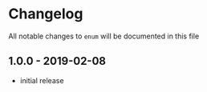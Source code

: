 # Changelog

All notable changes to `enum` will be documented in this file

## 1.0.0 - 2019-02-08

- initial release
